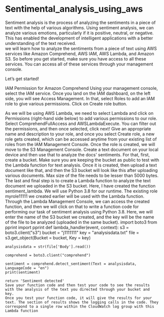 # Sentimental_analysis_using_aws
Sentiment analysis is the process of analyzing the sentiments in a piece of text with the help of various algorithms. Using sentiment analysis, we can analyze various emotions, particularly if it is positive, neutral, or negative. This has enabled the development of intelligent applications with a better understanding of the text received.   
we will learn how to analyze the sentiments from a piece of text using AWS services like Amazon Comprehend, AWS IAM, AWS Lambda, and Amazon S3. So before you get started, make sure you have access to all these services. You can access all of these services through your management console.

Let’s get started!

IAM Permission for Amazon Comprehend
Using your management console, select the IAM service. Once you land on the IAM dashboard, on the left side, you will see Access Management. In that, select Roles to add an IAM role to give various permissions. Click on Create role button. 

As we will be using AWS Lambda, we need to select Lambda and click on Permissions (right-hand side below) to add various permissions to our role.
Select ComprehendFullAccess and AWSLambdaExecute.
You can filter out the permissions, and then once selected, click next!
Give an appropriate name and description to your role, and once you select Create role, a new role gets created, which can be accessed anytime from your existing list of roles from the IAM Management Console. 
Once the role is created, we will move to the S3 Management Console. Create a text document on your local device and then use that to analyze the docs' sentiments. For that, first, create a bucket. Make sure you are keeping the bucket as public to test with the Lambda function for text analysis.
Once it is created, then upload a text document like that, and then the S3 bucket will look like this after uploading various documents. Max size of the file needs to be lesser than 5000 bytes.
The last and final step is to create a Lambda function to analyze the text document we uploaded in the S3 bucket. 
Here, I have created the function sentiment_lambda. We will use Python 3.8 for our runtime. The existing role myrole11111 we created earlier will be used with the Lambda function.
Through the Lambda Management Console, we can access the created function, and then we will click on that to write a function code for performing our task of sentiment analysis using Python 3.8. Here, we will enter the name of the S3 bucket we created, and the key will be the name of the file to be analyzed (uploaded in the same bucket).
import boto3
from pprint import pprint
def lambda_handler(event, context):
    s3 = boto3.client("s3")
    bucket = "j1111111"
    key = "analysisdata.txt"
    file = s3.get_object(Bucket = bucket, Key = key)
    
    analysisdata = str(file['Body'].read())

    comprehend = boto3.client("comprehend")

    sentiment = comprehend.detect_sentiment(Text = analysisdata, LanguageCode = "en")
    print(sentiment)
    
    return 'Sentiment detected'
    Save your function code and then test your code to see the results with the analysis of the text you directed through your bucket and key.
    Once you test your function code, it will give the results for your text. The section of results shows the logging calls in the code. They correspond to a single row within the CloudWatch log group with this Lambda function
